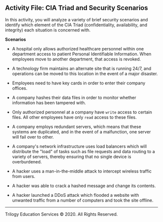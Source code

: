 ## Activity File: CIA Triad and Security Scenarios


In this activity, you will analyze a variety of brief security scenarios and identify which element of the CIA Triad (confidentiality, availability, and integrity) each situation is concerned with. 



**Scenarios**

- A hospital only allows authorized healthcare personnel within one department access to patient Personal Identifiable Information. When employees move to another department, that access is revoked.


- A technology firm maintains an alternate site that is running 24/7, and operations can be moved to this location in the event of a major disaster.

  

- Employees need to have key cards in order to enter their company offices.

  

- A company hashes their data files in order to monitor whether information has been tampered with. 

  

- Only authorized personnel at a company have `write` access to certain files. All other employees have only `read` access to these files. 

   

- A company employs redundant servers, which means that these systems are duplicated, and in the event of a malfunction, one server will fail over to other.

  

- A company's network infrastructure uses load balancers which will distribute the "load" of tasks such as file requests and data routing to a variety of servers, thereby ensuring that no single device is overburdened.

  

- A hacker uses a man-in-the-middle attack to intercept wireless traffic from users. 

  

- A hacker was able to crack a hashed message and change its contents. 

  

- A hacker launched a DDoS attack which flooded a website with unwanted traffic from a number of computers and took the site offline. 

---  

Trilogy Education Services © 2020. All Rights Reserved.